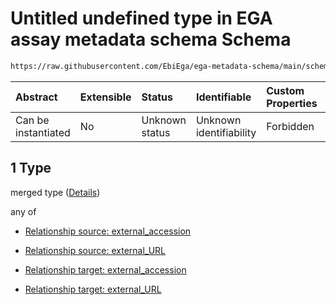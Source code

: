 # Untitled undefined type in EGA assay metadata schema Schema

```txt
https://raw.githubusercontent.com/EbiEga/ega-metadata-schema/main/schemas/EGA.assay.json#/properties/assay_relationships/items/allOf/1/anyOf/2/allOf/1
```



| Abstract            | Extensible | Status         | Identifiable            | Custom Properties | Additional Properties | Access Restrictions | Defined In                                                                 |
| :------------------ | :--------- | :------------- | :---------------------- | :---------------- | :-------------------- | :------------------ | :------------------------------------------------------------------------- |
| Can be instantiated | No         | Unknown status | Unknown identifiability | Forbidden         | Allowed               | none                | [EGA.assay.json\*](../../../schemas/EGA.assay.json "open original schema") |

## 1 Type

merged type ([Details](ega-11-properties-assay-relationships-items-allof-relationship-constraints-for-an-assay-anyof-relationships-of-external-accessions-and-urls-optional-ones-allof-1.md))

any of

*   [Relationship source: external_accession](ega-12-definitions-relationship-source-external_accession.md "check type definition")

*   [Relationship source: external_URL](ega-12-definitions-relationship-source-external_url.md "check type definition")

*   [Relationship target: external_accession](ega-12-definitions-relationship-target-external_accession.md "check type definition")

*   [Relationship target: external_URL](ega-12-definitions-relationship-target-external_url.md "check type definition")
